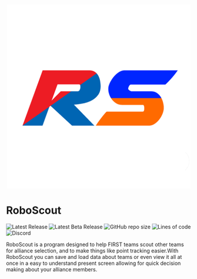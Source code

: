 <p align="center">
  <img width="500px" src="Assets/Sprites/RS Logo.png">
</p>

# RoboScout

![Latest Release](https://img.shields.io/badge/dynamic/json?color=%230026ff&label=Release%20Version&query=LatestVersion&url=alphawarestudios.com%2FData%2FRoboScout)
![Latest Beta Release](https://img.shields.io/badge/dynamic/json?color=%23ff6a00&label=Beta%20Version&query=LatestBetaVersion&url=alphawarestudios.com%2FData%2FRoboScout)
![GitHub repo size](https://img.shields.io/github/repo-size/AlphaWare-Studios/RoboScout?label=Repository%20Size)
![Lines of code](https://img.shields.io/tokei/lines/github/AlphaWare-Studios/RoboScout?label=Lines%20of%20Code)
![Discord](https://img.shields.io/discord/782470935139057684)

RoboScout is a program designed to help FIRST teams scout other teams for alliance selection, and to make things like point tracking easier.​ With RoboScout you can save and load data about teams or even view it all at once in a easy to understand present screen allowing for quick decision making about your alliance members.
